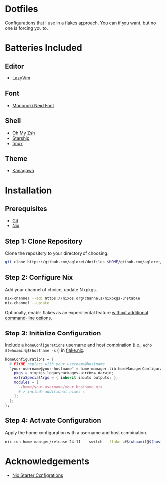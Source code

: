 # Dotfiles
Configurations that I use in a [flakes](https://wiki.nixos.org/wiki/Flakes) approach. You can if you want, but no one is forcing you to.

# Batteries Included

## Editor
- [LazyVim](https://www.lazyvim.org/)

## Font
- [Mononoki Nerd Font](https://madmalik.github.io/mononoki/)

## Shell
- [Oh My Zsh](https://ohmyz.sh/)
- [Starship](https://starship.rs/)
- [tmux](https://github.com/tmux/tmux/wiki)

## Theme
- [Kanagawa](https://github.com/rebelot/kanagawa.nvim)

# Installation

## Prerequisites
- [Git](https://git-scm.com/book/en/v2/Getting-Started-Installing-Git)
- [Nix](https://nix.dev/install-nix)

## Step 1: Clone Repository
Clone the repository to your directory of choosing.
```sh
git clone https://github.com/aglorei/dotfiles $HOME/github.com/aglorei/dotfiles
```
## Step 2: Configure Nix
Add your channel of choice, update Nixpkgs.
```sh
nix-channel --add https://nixos.org/channels/nixpkgs-unstable
nix-channel --update
```
Optionally, enable flakes as an experimental feature [without additional command-line options](https://wiki.nixos.org/wiki/Flakes#Other_Distros,_without_Home-Manager).

## Step 3: Initialize Configuration
Include a `homeConfigurations` username and host combination (i.e., `echo $(whoami)@$(hostname -s)`) in [flake.nix](./flake.nix).
```nix
homeConfigurations = {
  # FIXME replace with your username@hostname
  "your-username@your-hostname" = home-manager.lib.homeManagerConfiguration {
    pkgs = nixpkgs.legacyPackages.aarch64-darwin;
    extraSpecialArgs = { inherit inputs outputs; };
    modules = [
      ./home/your-username/your-hostname.nix
      # > include additional nixes <
    ];
  };
};
```

## Step 4: Activate Configuration
Apply the home configuration with a username and host combination.
```sh
nix run home-manager/release-24.11 -- switch --flake .#$(whoami)@$(hostname -s)
```

# Acknowledgements
- [Nix Starter Configrations](https://github.com/Misterio77/nix-starter-configs)
